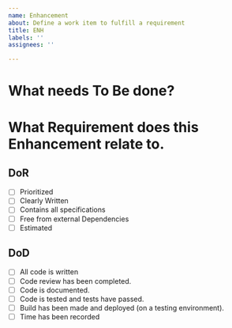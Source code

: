 ```yaml
---
name: Enhancement
about: Define a work item to fulfill a requirement
title: ENH
labels: ''
assignees: ''

---
```


# What needs To Be done?

# What Requirement does this Enhancement relate to.

## DoR
- [ ] Prioritized
- [ ] Clearly Written
- [ ] Contains all specifications
- [ ] Free from external Dependencies
- [ ] Estimated

## DoD
- [ ] All code is written
- [ ] Code review has been completed.
- [ ] Code is documented.
- [ ] Code is tested and tests have passed.
- [ ] Build has been made and deployed (on a testing environment).
- [ ] Time has been recorded
